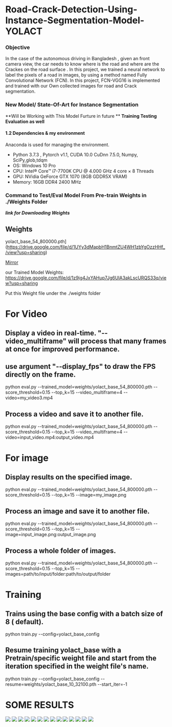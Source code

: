# Road-Crack-Detection-Using-Instance-Segmentation-Model-YOLACT

### Objective
In the case of the autonomous driving in Bangladesh , given an front camera view, the car needs to know where is the road and where are the Crackes on the road surface . In this project, we trained a neural network to label the pixels of a road in images, by using a method named Fully Convolutional Network (FCN). In this project, FCN-VGG16 is implemented and trained with our Own collected images for road and Crack segmentation.

### New Model/ State-Of-Art for Instance Segmentation 
**Will be Working with This Model Furture in future **
**Training Testing Evaluation as well** 

#### 1.2 Dependencies & my environment

Anaconda is used for managing the environment.

* Python 3.7.3 , Pytorch v1.1, CUDA 10.0 CuDnn 7.5.0, Numpy, SciPy,glob,tdqm
* OS: Windows 10 Pro
* CPU: Intel® Core™ i7-7700K CPU @ 4.000 GHz 4 core × 8 Threads
* GPU: NVidia GeForce GTX 1070 (8GB GDDR5X VRAM)
* Memory: 16GB DDR4 2400 MHz


### Command to Test/Eval Model From Pre-train Weights in ./Weights Folder

***link for Downloading Weights***  

## Weights                                                                                                              

yolact_base_54_800000.pth] (https://drive.google.com/file/d/1UYy3dMapbH1BnmtZU4WH1zbYgOzzHHf_/view?usp=sharing) 

[Mirror](https://ucdavis365-my.sharepoint.com/:u:/g/personal/yongjaelee_ucdavis_edu/EYRWxBEoKU9DiblrWx2M89MBGFkVVB_drlRd_v5sdT3Hgg)

our Trained Model Weights: https://drive.google.com/file/d/1z9jg4JxYAHup7Jg6UlA3akLscURQS33q/view?usp=sharing

Put this Weight file under the ./weights folder

# For Video
## Display a video in real-time. "--video_multiframe" will process that many frames at once for improved performance.

## use argument **"--display_fps"** to draw the FPS directly on the frame.
python eval.py --trained_model=weights/yolact_base_54_800000.pth --score_threshold=0.15 --top_k=15 --video_multiframe=4 --video=my_video3.mp4

## Process a video and save it to another file.
python eval.py --trained_model=weights/yolact_base_54_800000.pth --score_threshold=0.15 --top_k=15 --video_multiframe=4 --video=input_video.mp4:output_video.mp4

# For image
## Display results on the specified image.
python eval.py --trained_model=weights/yolact_base_54_800000.pth --score_threshold=0.15 --top_k=15 --image=my_image.png

## Process an image and save it to another file.
python eval.py --trained_model=weights/yolact_base_54_800000.pth --score_threshold=0.15 --top_k=15 --image=input_image.png:output_image.png

## Process a whole folder of images.
python eval.py --trained_model=weights/yolact_base_54_800000.pth --score_threshold=0.15 --top_k=15 --images=path/to/input/folder:path/to/output/folder

# Training
## Trains using the base config with a batch size of 8 ( default).
python train.py --config=yolact_base_config

## Resume training yolact_base with a Pretrain/specific weight file and start from the iteration specified in the weight file's name.
python train.py --config=yolact_base_config --resume=weights/yolact_base_10_32100.pth --start_iter=-1

# SOME RESULTS 

![][0]
![][1]
![][3]
![][4]
![][5]
![][6]
![][7]
![][8]
![][10]
![][11]
![][12]
![][13]
![][14]
![][15]

[//]: # (Results outputs)
[0]: ./results/outputs_1.png
[1]: ./results/outputs_3.png
[3]: ./results/outputs_5.png
[4]: ./results/outputs_26.png
[5]: ./results/outputs_22.png
[6]: ./results/outputs_23.png
[7]: ./results/outputs_12.png
[8]: ./results/outputs_11.png
[10]: ./results/outputs_13.png
[11]: ./results/outputs_17.png
[12]: ./results/outputs_21.png
[13]: ./results/outputs_25.png
[14]: ./results/outputs_31.png
[15]: ./results/outputs_41.png
